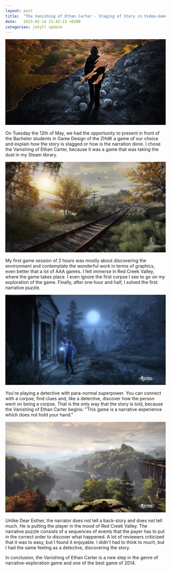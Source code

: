 ```yaml
---
layout: post
title:  "The Vanishing of Ethan Carter - Staging of Story in Video-Games"
date:   2015-05-14 23:42:13 +0200
categories: jekyll update
---
```

![Vanising2](/images/2015/05/Vanising2.png)

On Tuesday the 12th of May, we had the opportunity to present in front of the Bachelor students in Game Design of the ZHdK a game of our choice and explain how the story is stagged or how is the narration done. I chose the Vanishing of Ethan Carter, because it was a game that was taking the dust in my Steam library.

![TheVanishingOfEthanCarter_featured](/images/2015/05/TheVanishingOfEthanCarter_featured.jpg)

My first game session of 2 hours was mostly about discovering the environment and contemplate the wonderful work in terms of graphics, even better that a lot of AAA games. I felt immerse in Red Creek Valley, where the game takes place. I even ignore the first corpse I see to go on my exploration of the game. Finally, after one hour and half, I solved the first narrative puzzle.

![vanishing-of-ethan-carter-2-100509831-orig](/images/2015/05/vanishing-of-ethan-carter-2-100509831-orig.jpg)

You're playing a detective with para-normal superpower. You can connect with a corpse, find clues and, like a detective, discover how the person went on being a corpse. That is the only way that the story is told, because the Vanishing of Ethan Carter begins: "This game is a narrative experience which does not hold your hand."

![TVoEC_ScreenShot_03](/images/2015/05/TVoEC_ScreenShot_03.jpg)

Unlike Dear Esther, the narrator does not tell a back-story and does not tell much. He is putting the player in the mood of Red Creek Valley. The narrative puzzle consists of a sequences of events that the payer has to put in the correct order to discover what happened. A lot of reviewers criticized that it was to easy, but I found it enjoyable. I didn't had to think to much, but I had the same feeling as a detective, discovering the story.

In conclusion, the Vanishing of Ethan Carter is a new step in the genre of narrative-exploration game and one of the best game of 2014.
